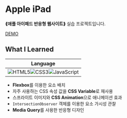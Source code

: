 # Apple iPad

__⟪애플 아이패드 반응형 웹사이트⟫__ 실습 프로젝트입니다.

[DEMO](https://donghun-k.github.io/front-end-basic/apple-ipad/)

## What I Learned
|Language|
|:---:|
|![HTML5](https://img.shields.io/badge/HTML5-E34F26?style=for-the-badge&logo=html5&logoColor=white)![CSS3](https://img.shields.io/badge/CSS3-1572B6?style=for-the-badge&logo=css3&logoColor=white)![JavaScript](https://img.shields.io/badge/JavaScript-323330?style=for-the-badge&logo=javascript&logoColor=F7DF1E)|
- **Flexbox**를 이용한 요소 배치
- 자주 사용하는 CSS 속성 값을 **CSS Variable**로 재사용
- 스프라이트 이미지와 **CSS Animation**으로 애니메이션 효과
- `IntersectionObserver` 객체를 이용한 요소 가시성 관찰
- **Media Query**를 사용한 반응형 디자인
